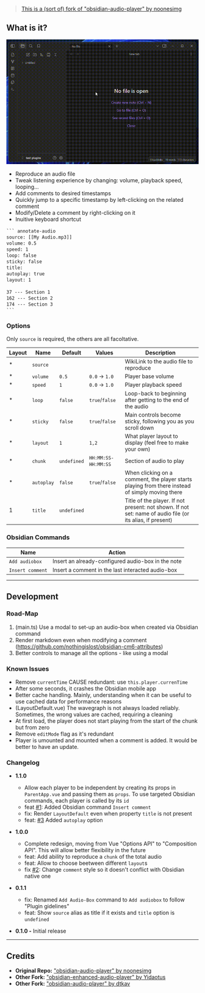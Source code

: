 > [This is a (sort of) fork of "obsidian-audio-player" by noonesimg](https://github.com/noonesimg/obsidian-audio-player)

## What is it?

![Preview GIF](static/preview.gif)

-   Reproduce an audio file
-   Tweak listening experience by changing: volume, playback speed, looping...
-   Add comments to desired timestamps
-   Quickly jump to a specific timestamp by left-clicking on the related comment
-   Modify/Delete a comment by right-clicking on it
-   Inuitive keyboard shortcut

````
``` annotate-audio
source: [[My Audio.mp3]]
volume: 0.5
speed: 1
loop: false
sticky: false
title:
autoplay: true
layout: 1

37 --- Section 1
162 --- Section 2
174 --- Section 3
```
````

### Options

Only `source` is required, the others are all facoltative.

| Layout | Name       | Default     | Values              | Description                                                                                               |
| ------ | ---------- | ----------- | ------------------- | --------------------------------------------------------------------------------------------------------- |
| \*     | `source`   |             |                     | WikiLink to the audio file to reproduce                                                                   |
| \*     | `volume`   | `0.5`       | `0.0` → `1.0`       | Player base volume                                                                                        |
| \*     | `speed`    | `1`         | `0.0` → `1.0`       | Player playback speed                                                                                     |
| \*     | `loop`     | `false`     | `true`/`false`      | Loop-back to beginning after getting to the end of the audio                                              |
| \*     | `sticky`   | `false`     | `true`/`false`      | Main controls become sticky, following you as you scroll down                                             |
| \*     | `layout`   | `1`         | `1,2`               | What player layout to display (feel free to make your own)                                                |
| \*     | `chunk`    | `undefined` | `HH:MM:SS-HH:MM:SS` | Section of audio to play                                                                                  |
| \*     | `autoplay` | `false`     | `true`/`false`      | When clicking on a comment, the player starts playing from there instead of simply moving there           |
| 1      | `title`    | `undefined` |                     | Title of the player. If not present: not shown. If not set: name of audio file (or its alias, if present) |

### Obsidian Commands

| Name             | Action                                             |
| ---------------- | -------------------------------------------------- |
| `Add audiobox`   | Insert an already-configured audio-box in the note |
| `Insert comment` | Insert a comment in the last interacted audio-box  |

---

## Development

### Road-Map

1. (main.ts) Use a modal to set-up an audio-box when created via Obsidian command
2. Render markdown even when modifying a comment (https://github.com/nothingislost/obsidian-cm6-attributes)
3. Better controls to manage all the options - like using a modal

### Known Issues

-   Remove `currentTime` CAUSE redundant: use `this.player.currenTime`
-   After some seconds, it crashes the Obsidian mobile app
-   Better cache handling. Mainly, understanding when it can be useful to use cached data for performance reasons
-   (LayoutDefault.vue) The wavegraph is not always loaded reliably. Sometimes, the wrong values are cached, requiring a cleaning
-   At first load, the player does not start playing from the start of the chunk but from zero
-   Remove `editMode` flag as it's redundant
-   Player is umounted and mounted when a comment is added. It would be better to have an update.

### Changelog

-   **1.1.0**

    -   Allow each player to be independent by creating its props in `ParentApp.vue` and passing them as `props`. To use targeted Obsidian commands, each player is called by its `id`
    -   feat [#1](https://github.com/12-VidE/annotate-audio/issues/1): Added Obsidian command `Insert comment`
    -   fix: Render `LayoutDefault` even when property `title` is not present
    -   feat: [#3](https://github.com/12-VidE/annotate-audio/issues/3) Added `autoplay` option

-   **1.0.0**
    -   Complete redesign, moving from Vue "Options API" to "Composition API". This will allow better flexibility in the future
    -   feat: Add ability to reproduce a `chunk` of the total audio
    -   feat: Allow to choose beetween different `layout`s
    -   fix [#2](https://github.com/12-VidE/annotate-audio/issues/2): Change `comment` style so it doesn't conflict with Obsidian native one
-   **0.1.1**
    -   fix: Renamed `Add Audio-Box` command to `Add audiobox` to follow "Plugin gidelines"
    -   feat: Show `source` alias as title if it exists and `title` option is `undefined`
-   **0.1.0 -** Initial release

---

## Credits

-   **Original Repo:** ["obsidian-audio-player" by noonesimg](https://github.com/noonesimg/obsidian-audio-player)
-   **Other Fork:** ["obsidian-enhanced-audio-player" by Yidaotus](https://github.com/Yidaotus/obsidian-enhanced-audio-player)
-   **Other Fork:** ["obsidian-audio-player" by dtkav](https://github.com/dtkav/obsidian-audio-player)

